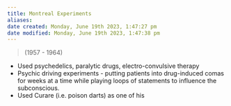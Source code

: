 ```yaml
---
title: Montreal Experiments
aliases: 
date created: Monday, June 19th 2023, 1:47:27 pm
date modified: Monday, June 19th 2023, 1:47:38 pm
---
```


> (1957 - 1964)

- Used psychedelics, paralytic drugs, electro-convulsive therapy
- Psychic driving experiments - putting patients into drug-induced comas for weeks at a time while playing loops of statements to influence the subconscious.
- Used Curare (i.e. poison darts) as one of his 